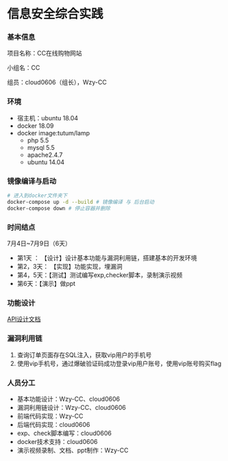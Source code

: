 
# 信息安全综合实践

### 基本信息

项目名称：CC在线购物网站

小组名：CC

组员：cloud0606（组长），Wzy-CC

### 环境

- 宿主机：ubuntu 18.04
- docker 18.09
- docker image:tutum/lamp
  - php 5.5
  - mysql 5.5
  - apache2.4.7
  - ubuntu 14.04 

### 镜像编译与启动

```bash
# 进入到docker文件夹下
docker-compose up -d --build # 镜像编译 与 后台启动
docker-compose down # 停止容器并删除
```

### 时间结点

7月4日~7月9日（6天）

- 第1天 ： 【设计】设计基本功能与漏洞利用链，搭建基本的开发环境 
- 第2，3天： 【实现】功能实现，埋漏洞
- 第4，5天：【测试】测试编写exp,checker脚本，录制演示视频
- 第6天：【演示】做ppt

### 功能设计

[API设计文档](Doc/API.md)

### 漏洞利用链
  1. 查询订单页面存在SQL注入，获取vip用户的手机号
  2. 使用vip手机号，通过爆破验证码成功登录vip用户账号，使用vip账号购买flag

### 人员分工

- 基本功能设计：Wzy-CC、cloud0606
- 漏洞利用链设计：Wzy-CC、cloud0606
- 前端代码实现：Wzy-CC
- 后端代码实现：cloud0606
- exp、check脚本编写：cloud0606
- docker技术支持：cloud0606
- 演示视频录制、文档、ppt制作：Wzy-CC
